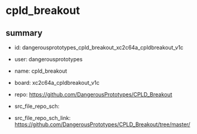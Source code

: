 # cpld_breakout
 
## summary 
* id: dangerousprototypes_cpld_breakout_xc2c64a_cpldbreakout_v1c
* user: dangerousprototypes
* name: cpld_breakout
* board: xc2c64a_cpldbreakout_v1c
* repo: https://github.com/DangerousPrototypes/CPLD_Breakout



* src_file_repo_sch: 
* src_file_repo_sch_link: https://github.com/DangerousPrototypes/CPLD_Breakout/tree/master/




